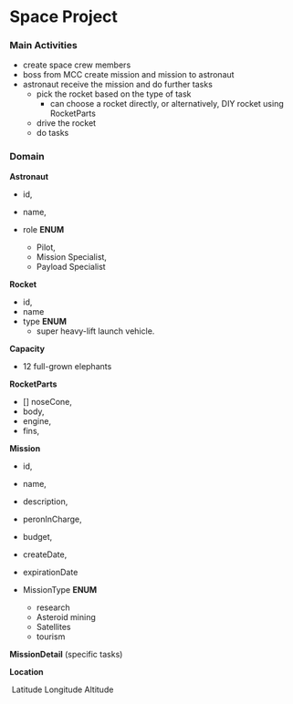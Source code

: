 # Space Project

### Main Activities

- create space crew members 
- boss from MCC create mission and mission to astronaut
- astronaut receive the mission and do further tasks 
  - pick the rocket based on the type of task
    - can choose a rocket directly, or alternatively, DIY rocket using RocketParts 
  - drive the rocket
  - do tasks



### Domain

**Astronaut**

- id, 

- name, 

- role **ENUM** 
  - Pilot, 
  - Mission Specialist,
  -  Payload Specialist

**Rocket**

- id, 
- name
- type **ENUM**
  - super heavy-lift launch vehicle.

**Capacity**

- 12 full-grown elephants

**RocketParts**

- [] noseCone, 
- body, 
- engine, 
- fins, 

**Mission**

- id, 

- name, 
- description, 
- peronInCharge, 
- budget, 
- createDate, 
- expirationDate
- MissionType **ENUM**
  - research
  - Asteroid mining
  - Satellites
  - tourism

**MissionDetail** (specific tasks)

**Location**

​	Latitude Longitude Altitude 







